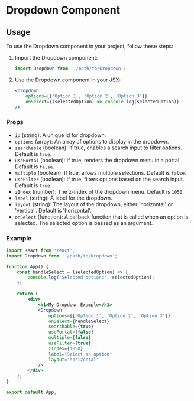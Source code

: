 # Dropdown Component

## Usage

To use the Dropdown component in your project, follow these steps:

1. Import the Dropdown component:
    ```javascript
    import Dropdown from './path/to/Dropdown';
    ```

2. Use the Dropdown component in your JSX:
    ```jsx
    <Dropdown
        options={['Option 1', 'Option 2', 'Option 3']}
        onSelect={(selectedOption) => console.log(selectedOption)}
    />
    ```

### Props

- `id` (string): A unique id for dropdown.
- `options` (array): An array of options to display in the dropdown.
- `searchable` (boolean): If true, enables a search input to filter options. Default is `true`.
- `usePortal` (boolean): If true, renders the dropdown menu in a portal. Default is `false`.
- `multiple` (boolean): If true, allows multiple selections. Default is `false`.
- `useFilter` (boolean): If true, filters options based on the search input. Default is `true`.
- `zIndex` (number): The z-index of the dropdown menu. Default is `1050`.
- `label` (string): A label for the dropdown.
- `layout` (string): The layout of the dropdown, either 'horizontal' or 'vertical'. Default is 'horizontal'.
- `onSelect` (function): A callback function that is called when an option is selected. The selected option is passed as an argument.

### Example

```jsx
import React from 'react';
import Dropdown from './path/to/Dropdown';

function App() {
    const handleSelect = (selectedOption) => {
        console.log('Selected option:', selectedOption);
    };

    return (
        <div>
            <h1>My Dropdown Example</h1>
            <Dropdown
                options={['Option 1', 'Option 2', 'Option 3']}
                onSelect={handleSelect}
                searchable={true}
                usePortal={false}
                multiple={false}
                useFilter={true}
                zIndex={1050}
                label="Select an option"
                layout="horizontal"
            />
        </div>
    );
}

export default App;
